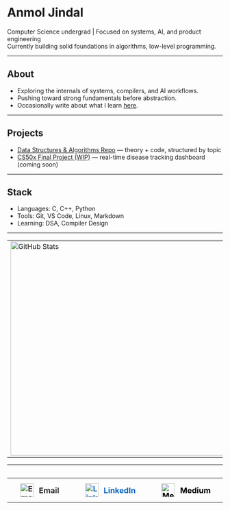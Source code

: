 # Anmol Jindal

Computer Science undergrad | Focused on systems, AI, and product engineering  
Currently building solid foundations in algorithms, low-level programming.

---

## About

- Exploring the internals of systems, compilers, and AI workflows.
- Pushing toward strong fundamentals before abstraction.
- Occasionally write about what I learn [here](https://medium.com/@timelessrecall).

---

## Projects

- [Data Structures & Algorithms Repo](https://github.com/TheTimelessRecall/Data-Structures-Algorithms) — theory + code, structured by topic
- [CS50x Final Project (WIP)](https://github.com/TheTimelessRecall) — real-time disease tracking dashboard (coming soon)

---

## Stack

- Languages: C, C++, Python
- Tools: Git, VS Code, Linux, Markdown
- Learning: DSA, Compiler Design

---



<table>
  <tr>
    <td><img src="https://github-readme-stats.vercel.app/api?username=TheTimelessRecall&show_icons=true&count_private=true&hide_title=true&theme=dark" alt="GitHub Stats" width="500"/></td>
    <td><img src="https://github-readme-streak-stats.herokuapp.com/?user=TheTimelessRecall&theme=dark&hide_border=true" alt="GitHub Streak" width="500"/></td>
  </tr>
</table>


---


<table align="center" style="width: 100%; max-width: 800px; text-align: center; margin-top: 30px;">
  <tr>
    <td style="padding: 12px 30px;">
      <a href="mailto:timelessrecall@gmail.com" target="_blank" style="text-decoration:none; color:#333; font-weight:700; font-size:18px; display: flex; align-items: center; justify-content: center; gap: 12px;">
        <img src="https://cdn-icons-png.flaticon.com/512/732/732200.png" alt="Email" width="32" height="32" style="vertical-align: middle;"/>
        Email
      </a>
    </td>
    <td style="padding: 12px 30px;">
      <a href="https://www.linkedin.com/in/timelessrecall/" target="_blank" style="text-decoration:none; color:#0A66C2; font-weight:700; font-size:18px; display: flex; align-items: center; justify-content: center; gap: 12px;">
        <img src="https://cdn-icons-png.flaticon.com/512/174/174857.png" alt="LinkedIn" width="32" height="32" style="vertical-align: middle;"/>
        LinkedIn
      </a>
    </td>
    <td style="padding: 12px 30px;">
      <a href="https://medium.com/@timelessrecall" target="_blank" style="text-decoration:none; color:#000000; font-weight:700; font-size:18px; display: flex; align-items: center; justify-content: center; gap: 12px;">
        <img src="https://cdn-icons-png.flaticon.com/512/5968/5968906.png" alt="Medium" width="32" height="32" style="vertical-align: middle;"/>
        Medium
      </a>
    </td>
    <td style="padding: 12px 30px;">
      <a href="https://x.com/TimelessRecall" target="_blank" style="text-decoration:none; color:#000; font-weight:700; font-size:18px; display: flex; align-items: center; justify-content: center; gap: 12px;">
    <img src="https://cdn-icons-png.flaticon.com/512/733/733579.png" alt="Twitter" width="32" height="32" style="vertical-align: middle;"/>
        X
      </a>
    </td>
  </tr>
</table>

